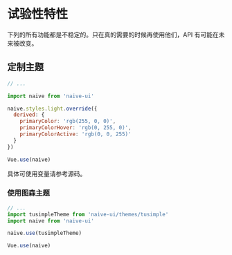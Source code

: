 <!--anchor:on-->
# 试验性特性
<n-alert type="warning" title="注意">
  下列的所有功能都是<n-text strong>不稳定</n-text>的。只在真的需要的时候再使用他们，API 有可能在未来被改变。
</n-alert>

## 定制主题

```js
// ...

import naive from 'naive-ui'

naive.styles.light.override({
  derived: {
    primaryColor: 'rgb(255, 0, 0)',
    primaryColorHover: 'rgb(0, 255, 0)',
    primaryColorActive: 'rgb(0, 0, 255)'
  }
})

Vue.use(naive)
```

具体可使用变量请参考源码。

### 使用图森主题

```js
// ...
import tusimpleTheme from 'naive-ui/themes/tusimple'
import naive from 'naive-ui'

naive.use(tusimpleTheme)

Vue.use(naive)
```